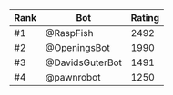 Rank|Bot|Rating
---|---|---
#1|@RaspFish|2492
#2|@OpeningsBot|1990
#3|@DavidsGuterBot|1491
#4|@pawnrobot|1250
